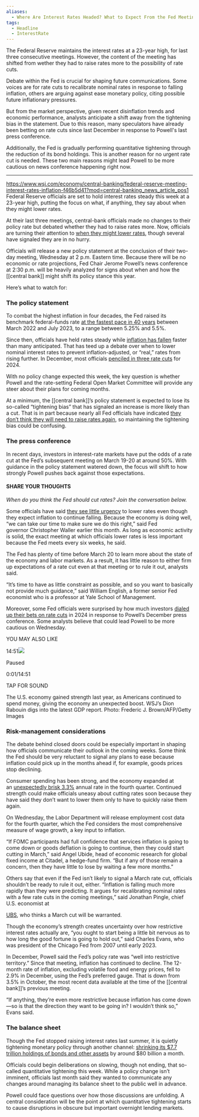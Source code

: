 ```yaml
---
aliases:
  - Where Are Interest Rates Headed? What to Expect From the Fed Meeting
tags:
  - Headline
  - InterestRate
---
```

The Federal Reserve maintains the interest rates at a 23-year high, for last three consecutive meetings. However, the content of the meeting has shifted from wether they had to raise rates more to the possibility of rate cuts. 

Debate within the Fed is crucial for shaping future communications. Some voices are for rate cuts to recalibrate nominal rates in response to falling inflation, others are arguing against ease monetary policy, citing possible future inflationary pressures. 

But from the market perspective, given recent disinflation trends and economic performance, analysts anticipate a shift away from the tightening bias in the statement. Due to this reason, many speculators have already been betting on rate cuts since last December in response to Powell's last press conference. 

Additionally, the Fed is gradually performing quantitative tightening  through the reduction of its bond holdings. This is another reason for no urgent rate cut is needed. These two main reasons might lead Powell to be more cautious on news conference happening right now.




-------------
https://www.wsj.com/economy/central-banking/federal-reserve-meeting-interest-rates-inflation-f46b5d41?mod=central-banking_news_article_pos1
Federal Reserve officials are set to hold interest rates steady this week at a 23-year high, putting the focus on what, if anything, they say about when they might lower rates.

At their last three meetings, central-bank officials made no changes to their policy rate but debated whether they had to raise rates more. Now, officials are turning their attention to [when they might lower rates](https://www.wsj.com/economy/central-banking/plummeting-inflation-raises-new-risk-for-fed-rising-real-interest-rates-fd2a4f37), though several have signaled they are in no hurry.

Officials will release a new policy statement at the conclusion of their two-day meeting, Wednesday at 2 p.m. Eastern time. Because there will be no economic or rate projections, Fed Chair Jerome Powell’s news conference at 2:30 p.m. will be heavily analyzed for signs about when and how the [[central bank]] might shift its policy stance this year.

Here’s what to watch for:

### The policy statement

To combat the highest inflation in four decades, the Fed raised its benchmark federal-funds rate [at the fastest pace in 40 years](https://www.wsj.com/articles/federal-reserve-raises-interest-rates-to-22-year-high-3c3e499c) between March 2022 and July 2023, to a range between 5.25% and 5.5%.

Since then, officials have held rates steady while [inflation has fallen](https://www.wsj.com/economy/central-banking/what-to-watch-in-fridays-spending-report-a-last-look-at-inflation-before-the-fed-meeting-353665d9) faster than many anticipated. That has teed up a debate over when to lower nominal interest rates to prevent inflation-adjusted, or “real,” rates from rising further. In December, most officials [penciled in three rate cuts](https://www.wsj.com/economy/central-banking/fed-minutes-suggest-hikes-are-over-but-offer-no-timetable-on-cuts-1972be7b) for 2024.

With no policy change expected this week, the key question is whether Powell and the rate-setting Federal Open Market Committee will provide any steer about their plans for coming months.

At a minimum, the [[central bank]]’s policy statement is expected to lose its so-called “tightening bias” that has signaled an increase is more likely than a cut. That is in part because nearly all Fed officials have indicated [they don’t think they will need to raise rates again](https://www.wsj.com/economy/central-banking/fed-interest-rate-hikes-b19c2ab2), so maintaining the tightening bias could be confusing.

### The press conference

In recent days, investors in interest-rate markets have put the odds of a rate cut at the Fed’s subsequent meeting on March 19-20 at around 50%. With guidance in the policy statement watered down, the focus will shift to how strongly Powell pushes back against those expectations.

#### SHARE YOUR THOUGHTS

_When do you think the Fed should cut rates? Join the conversation below._

Some officials have said [they see little urgency](https://www.wsj.com/livecoverage/stock-market-today-dow-jones-bank-earnings-01-16-2024/card/fed-s-waller-says-rate-cuts-shouldn-t-be-rushed-0wfHUlbZLqLmmnxoQn6y) to lower rates even though they expect inflation to continue falling. Because the economy is doing well, “we can take our time to make sure we do this right,” said Fed governor Christopher Waller earlier this month. As long as economic activity is solid, the exact meeting at which officials lower rates is less important because the Fed meets every six weeks, he said.

The Fed has plenty of time before March 20 to learn more about the state of the economy and labor markets. As a result, it has little reason to either firm up expectations of a rate cut even at that meeting or to rule it out, analysts said.

“It’s time to have as little constraint as possible, and so you want to basically not provide much guidance,” said William English, a former senior Fed economist who is a professor at Yale School of Management.

Moreover, some Fed officials were surprised by how much investors [dialed up their bets on rate cuts](https://www.wsj.com/economy/central-banking/powells-pivot-sows-confusion-over-when-and-how-fast-fed-will-cut-66495602) in 2024 in response to Powell’s December press conference. Some analysts believe that could lead Powell to be more cautious on Wednesday.

YOU MAY ALSO LIKE

14:51![](https://m.wsj.net/video/20240125/6983bf67-568f-4721-8078-2965eb43657a/1/thumbstrip.jpg)

Paused

0:01/14:51

TAP FOR SOUND

The U.S. economy gained strength last year, as Americans continued to spend money, giving the economy an unexpected boost. WSJ’s Dion Rabouin digs into the latest GDP report. Photo: Frederic J. Brown/AFP/Getty Images

### Risk-management considerations

The debate behind closed doors could be especially important in shaping how officials communicate their outlook in the coming weeks. Some think the Fed should be very reluctant to signal any plans to ease because inflation could pick up in the months ahead if, for example, goods prices stop declining.

Consumer spending has been strong, and the economy expanded at an [unexpectedly brisk 3.3%](https://www.wsj.com/economy/gdp-us-economy-fourth-quarter-2023-9fc372f0) annual rate in the fourth quarter. Continued strength could make officials uneasy about cutting rates soon because they have said they don’t want to lower them only to have to quickly raise them again.  

On Wednesday, the Labor Department will release employment cost data for the fourth quarter, which the Fed considers the most comprehensive measure of wage growth, a key input to inflation. 

“If FOMC participants had full confidence that services inflation is going to come down or goods deflation is going to continue, then they could start cutting in March,” said Angel Ubide, head of economic research for global fixed income at Citadel, a hedge-fund firm. “But if any of those remain a concern, then they have little to lose by waiting a few more months.”

Others say that even if the Fed isn’t likely to signal a March rate cut, officials shouldn’t be ready to rule it out, either. “Inflation is falling much more rapidly than they were predicting. It argues for recalibrating nominal rates with a few rate cuts in the coming meetings,” said Jonathan Pingle, chief U.S. economist at 

[UBS](https://www.wsj.com/market-data/quotes/UBS), who thinks a March cut will be warranted.

Though the economy’s strength creates uncertainty over how restrictive interest rates actually are, “you ought to start being a little bit nervous as to how long the good fortune is going to hold out,” said Charles Evans, who was president of the Chicago Fed from 2007 until early 2023.

In December, Powell said the Fed’s policy rate was “well into restrictive territory.” Since that meeting, inflation has continued to decline. The 12-month rate of inflation, excluding volatile food and energy prices, fell to 2.9% in December, using the Fed’s preferred gauge. That is down from 3.5% in October, the most recent data available at the time of the [[central bank]]’s previous meeting.

“If anything, they’re even more restrictive because inflation has come down—so is that the direction they want to be going in? I wouldn’t think so,” Evans said.

### The balance sheet

Though the Fed stopped raising interest rates last summer, it is quietly tightening monetary policy through another channel: [shrinking its $7.7 trillion holdings of bonds and other assets](https://www.wsj.com/economy/central-banking/fed-tiptoes-toward-dialing-back-key-channel-of-monetary-tightening-55127982) by around $80 billion a month.

Officials could begin deliberations on slowing, though not ending, that so-called quantitative tightening this week. While a policy change isn’t imminent, officials last month said they wanted to communicate any changes around managing its balance sheet to the public well in advance.

Powell could face questions over how those discussions are unfolding. A central consideration will be the point at which quantitative tightening starts to cause disruptions in obscure but important overnight lending markets.